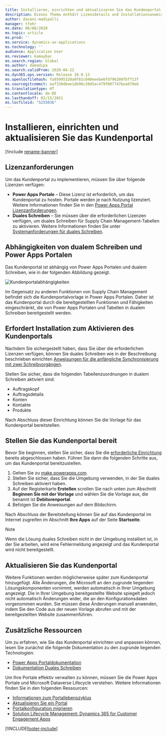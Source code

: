 ```yaml
---
title: Installieren, einrichten und aktualisieren Sie das Kundenportal
description: Dieses Thema enthält Lizenzdetails und Installationsanweisungen für das Kundenportal.
author: dasani-madipalli
manager: tfehr
ms.date: 06/08/2020
ms.topic: article
ms.prod: ''
ms.service: dynamics-ax-applications
ms.technology: ''
audience: Application User
ms.reviewer: kamaybac
ms.search.region: Global
ms.author: damadipa
ms.search.validFrom: 2020-04-22
ms.dyn365.ops.version: Release 10.0.13
ms.openlocfilehash: fa95995320a0f81c040eeebe6fd796200fbff13f
ms.sourcegitcommit: eaf330dbee1db96c20d5ac479f007747bea079eb
ms.translationtype: HT
ms.contentlocale: de-DE
ms.lasthandoff: 02/15/2021
ms.locfileid: "5255036"
---
```

# <a name="install-set-up-and-update-the-customer-portal"></a>Installieren, einrichten und aktualisieren Sie das Kundenportal

[!include [rename-banner](~/includes/cc-data-platform-banner.md)]

## <a name="licensing-requirements"></a>Lizenzanforderungen

Um das Kundenportal zu implementieren, müssen Sie über folgende Lizenzen verfügen:

- **Power Apps Portale** – Diese Lizenz ist erforderlich, um das Kundenportal zu hosten. Portale werden je nach Nutzung lizenziert. Weitere Informationen finden Sie in den [Power Apps Portal Lizenzanforderungen](https://docs.microsoft.com/power-platform/admin/powerapps-flow-licensing-faq#portals).
- **Duales Schreiben** – Sie müssen über die erforderlichen Lizenzen verfügen, um duales Schreiben für Supply Chain Management-Tabellen zu aktivieren. Weitere Informationen finden Sie unter [Systemanforderungen für duales Schreiben](../../fin-ops-core/dev-itpro/data-entities/dual-write/dual-write-system-req.md).

## <a name="dependencies-on-dual-write-and-power-apps-portals"></a>Abhängigkeiten von dualem Schreiben und Power Apps Portalen

Das Kundenportal ist abhängig von Power Apps Portalen und dualem Schreiben, wie in der folgenden Abbildung gezeigt.

![Kundenportalabhängigkeiten](media/customer-portal-elements.png "Kundenportalabhängigkeiten")

Im Gegensatz zu anderen Funktionen von Supply Chain Management befindet sich die Kundenportalvorlage in Power Apps Portalen. Daher ist das Kundenportal durch die bereitgestellten Funktionen und Fähigkeiten eingeschränkt, die von Power Apps Portalen und Tabellen in dualem Schreiben bereitgestellt werden.

## <a name="required-setup-to-enable-the-customer-portal"></a><a name="required-setup"></a>Erfordert Installation zum Aktivieren des Kundenportals

Nachdem Sie sichergestellt haben, dass Sie über die erforderlichen Lizenzen verfügen, können Sie duales Schreiben wie in der Beschreibung beschrieben einrichten [Anweisungen für die anfängliche Synchronisierung mit zwei Schreibvorgängen](../../fin-ops-core/dev-itpro/data-entities/dual-write/initial-sync.md).

Stellen Sie sicher, dass die folgenden Tabellenzuordnungen in dualem Schreiben aktiviert sind:

- Auftragskopf
- Auftragsdetails
- Konten
- Kontakte
- Produkte

Nach Abschluss dieser Einrichtung können Sie die Vorlage für das Kundenportal bereitstellen.

## <a name="provision-the-customer-portal"></a>Stellen Sie das Kundenportal bereit

Bevor Sie beginnen, stellen Sie sicher, dass Sie die [erforderliche Einrichtung](#required-setup) bereits abgeschlossen haben. Führen Sie dann die folgenden Schritte aus, um das Kundenportal bereitzustellen.

1. Gehen Sie zu [make.powerapps.com](https://make.powerapps.com/).
2. Stellen Sie sicher, dass Sie die Umgebung verwenden, in der Sie duales Schreiben aktiviert haben.
3. Auf der Registerkarte **Erstellen** scrollen Sie nach unten zum Abschnitt **Beginnen Sie mit der Vorlage** und wählen Sie die Vorlage aus, die benannt ist **Debitorenportal**.
4. Befolgen Sie die Anweisungen auf dem Bildschirm.

Nach Abschluss der Bereitstellung können Sie auf das Kundenportal im Internet zugreifen im Abschnitt **Ihre Apps** auf der Seite **Startseite**.

> [!NOTE]
> Wenn die Lösung duales Schreiben nicht in der Umgebung installiert ist, in der Sie arbeiten, wird eine Fehlermeldung angezeigt und das Kundenportal wird nicht bereitgestellt.

## <a name="update-the-customer-portal"></a>Aktualisieren Sie das Kundenportal

Weitere Funktionen werden möglicherweise später zum Kundenportal hinzugefügt. Alle Änderungen, die Microsoft an den zugrunde liegenden Lösungskomponenten vornimmt, werden automatisch in Ihrer Umgebung angezeigt. Die in Ihrer Umgebung bereitgestellte Website spiegelt jedoch nicht automatisch Änderungen wider, die an den Konfigurationsdaten vorgenommen wurden. Sie müssen diese Änderungen manuell anwenden, indem Sie den Code aus der neuen Vorlage abrufen und mit der bereitgestellten Website zusammenführen.

## <a name="additional-resources"></a>Zusätzliche Ressourcen

Um zu erfahren, wie Sie das Kundenportal einrichten und anpassen können, lesen Sie zunächst die folgende Dokumentation zu den zugrunde liegenden Technologien:

- [Power Apps Portaldokumentation](https://docs.microsoft.com/powerapps/maker/portals/overview)
- [Dokumentation Duales Schreiben](../../fin-ops-core/dev-itpro/data-entities/dual-write/dual-write-home-page.md)

Um Ihre Portale effektiv verwalten zu können, müssen Sie die Power Apps Portale und Microsoft Dataverse Lifecycle verstehen. Weitere Informationen finden Sie in den folgenden Ressourcen:

- [Informationen zum Portallebenszyklus](https://docs.microsoft.com/powerapps/maker/portals/admin/portal-lifecycle)
- [Aktualisieren Sie ein Portal](https://docs.microsoft.com/powerapps/maker/portals/admin/upgrade-portal)
- [Portalkonfiguration migrieren](https://docs.microsoft.com/powerapps/maker/portals/admin/migrate-portal-configuration)
- [Solution Lifecycle Management: Dynamics 365 for Customer Engagement Apps](https://www.microsoft.com/download/details.aspx?id=57777)


[!INCLUDE[footer-include](../../includes/footer-banner.md)]